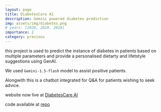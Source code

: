 ```yaml
---
layout: page
title: DiabetesCare AI
description: Gemini powered diabetes prediction 
img: assets/img/diabetes.png
# years: [2020, 2019, 2018]
importance: 2
category: previous
---
```

this project is used to predict the instance of diabetes in patients based on multiple parameters
and provide a personalised dietarty and lifetstyle suggestions using GenAI.

We used `Gemini-1.5-flash` model to assist positive patients.

Alongwith this is a chatbot integrated for Q&A for patients wishing to seek advice.

website now live at <a href="https://diabetescare-ai-tech.streamlit.app/">DiabetesCare AI</a>

code available at <a href="https://github.com/malharinamdar/DiabetesCare-AI">repo</a>
